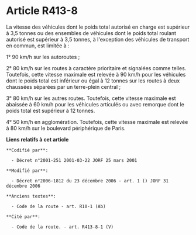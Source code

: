 # Article R413-8

La vitesse des véhicules dont le poids total autorisé en charge est supérieur à 3,5 tonnes ou des ensembles de véhicules dont
le poids total roulant autorisé est supérieur à 3,5 tonnes, à l'exception des véhicules de transport en commun, est limitée
à :

1° 90 km/h sur les autoroutes ;

2° 80 km/h sur les routes à caractère prioritaire et signalées comme telles. Toutefois, cette vitesse maximale est relevée à
90 km/h pour les véhicules dont le poids total est inférieur ou égal à 12 tonnes sur les routes à deux chaussées séparées par
un terre-plein central ;

3° 80 km/h sur les autres routes. Toutefois, cette vitesse maximale est abaissée à 60 km/h pour les véhicules articulés ou
avec remorque dont le poids total est supérieur à 12 tonnes.

4° 50 km/h en agglomération. Toutefois, cette vitesse maximale est relevée à 80 km/h sur le boulevard périphérique de Paris.

**Liens relatifs à cet article**

	**Codifié par**:

	  - Décret n°2001-251 2001-03-22 JORF 25 mars 2001

	**Modifié par**:

	  - Décret n°2006-1812 du 23 décembre 2006 - art. 1 () JORF 31 décembre 2006

	**Anciens textes**:

	  - Code de la route - art. R10-1 (Ab)

	**Cité par**:

	  - Code de la route. - art. R413-8-1 (V)
